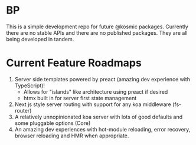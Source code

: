 # BP

This is a simple development repo for future @kosmic packages. Currently there are no stable APIs and there are no published packages. They are all being developed in tandem.

# Current Feature Roadmaps

1) Server side templates powered by preact (amazing dev experience with TypeScript)!
   - Allows for "islands" like architecture using preact if desired
   - htmx built in for server first state management
2) Next js style server routing with support for any koa middleware (fs-router)
3) A relatively unnopinionated koa server with lots of good defaults and some pluggable options (Core)
4) An amazing dev experiences with hot-module reloading, error recovery, browser reloading and HMR when appropriate.
